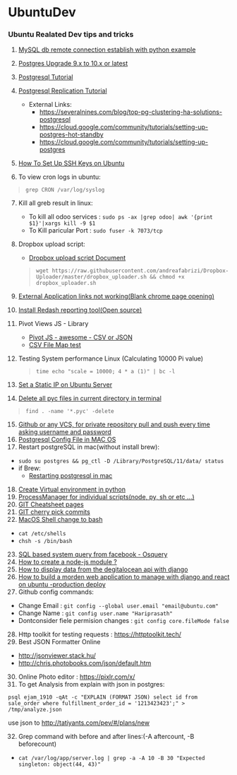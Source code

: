 # UbuntuDev

### Ubuntu Realated Dev tips and tricks

1. [MySQL db remote connection establish with python example](mysql%20db%20remote%20connection%20establish%20with%20python%20example.txt)

2. [Postgres Upgrade 9.x to 10.x or latest](Postgres_upgrade_9.x%20to%2010.x.md)

3. [Postgresql Tutorial](https://www.systemcodegeeks.com/databases/postgresql/postgresql-database-tutorial/)

4. [Postgresql Replication Tutorial](https://www.systemcodegeeks.com/databases/postgresql/postgresql-hot-standby-database-replication/)
   - External Links:
     * https://severalnines.com/blog/top-pg-clustering-ha-solutions-postgresql
     * https://cloud.google.com/community/tutorials/setting-up-postgres-hot-standby
     * https://cloud.google.com/community/tutorials/setting-up-postgres

5. [How To Set Up SSH Keys on Ubuntu](rsync_ssh_copy_commands.sh)

6. To view cron logs in ubuntu:
> `grep CRON /var/log/syslog`

7. Kill all greb result in linux:
   - To kill all odoo services : `sudo ps -ax |grep odoo| awk '{print $1}'|xargs kill -9 $1`
   -  To Kill paricular Port : `sudo fuser -k 7073/tcp`

8. Dropbox upload script:
   * [Dropbox upload script Document](https://www.addictivetips.com/ubuntu-linux-tips/use-dropbox-from-the-linux-command-line/)
   > `wget https://raw.githubusercontent.com/andreafabrizi/Dropbox-Uploader/master/dropbox_uploader.sh && chmod +x dropbox_uploader.sh`
    
9. [External Application links not working(Blank chrome page opening)](https://askubuntu.com/questions/689449/external-links-are-opened-as-blank-tabs-in-new-browser-window-in-chrome)
    

10. [Install Redash reporting tool(Open source)](Redash/)

11. Pivot Views JS - Library
    * [Pivot JS - awesome - CSV or JSON](https://pivottable.js.org/examples/index.html)
    * [CSV File Map test](https://pivottable.js.org/examples/mps_csv.html)

12. Testing System performance Linux (Calculating 10000 Pi value)
    > `time echo "scale = 10000; 4 * a (1)" | bc -l`

13. [Set a Static IP on Ubuntu Server](https://www.howtoforge.com/linux-basics-set-a-static-ip-on-ubuntu)
14. [Delete all pyc files in current directory in terminal](https://blog.mozilla.org/webdev/2015/10/27/eradicating-those-nasty-pyc-files/)
   > `find . -name '*.pyc' -delete`
15. [Github or any VCS, for private repository pull and push every time asking username and password](github_credentials_setup.md)
16. [Postgresql Config File in  MAC OS](https://til.codes/postgresql-how-to-find-pg_hba-conf-file-using-mac-os-x/)
17. Restart postgreSQL in mac(without install brew):
  - `sudo su postgres && pg_ctl -D /Library/PostgreSQL/11/data/ status`
  - if Brew:
      * [Restarting postgresql in mac](https://tableplus.com/blog/2018/10/how-to-start-stop-restart-postgresql-server.html)
18. [Create Virtual environment in python](Create_virtual_environment.md)
19. [ProcessManager for individual scripts(node, py, sh or etc ...)](ProcessManager_for_microservices.md)
20. [GIT Cheatsheet pages](https://www.atlassian.com/dam/jcr:8132028b-024f-4b6b-953e-e68fcce0c5fa/atlassian-git-cheatsheet.pdf)
21. [GIT cherry pick commits](https://www.devroom.io/2010/06/10/cherry-picking-specific-commits-from-another-branch/)
22. [MacOS Shell change to bash](https://www.cyberciti.biz/faq/change-default-shell-to-bash-on-macos-catalina/) 
   - `cat /etc/shells`
   - `chsh -s /bin/bash`
23. [SQL based system query from facebook - Osquery](https://osquery.io)
24. [How to create a node-js module ?](https://www.digitalocean.com/community/tutorials/how-to-create-a-node-js-module)
25. [How to display data from the degitalocean api with django](https://www.digitalocean.com/community/tutorials/how-to-display-data-from-the-digitalocean-api-with-django)
26. [How to build a morden web application to manage with django and react on ubuntu -production deploy](https://www.digitalocean.com/community/tutorials/how-to-build-a-modern-web-application-to-manage-customer-information-with-django-and-react-on-ubuntu-18-04)
27. Github config commands:
   - Change Email : `git config --global user.email "email@ubuntu.com"`
   - Change Name : `git config user.name "Hariprasath"`
   - Dontconsider fiele permision changes : `git config core.fileMode false`
28. Http toolkit for testing requests : https://httptoolkit.tech/
29. Best JSON Formatter Online
   - http://jsonviewer.stack.hu/
   - http://chris.photobooks.com/json/default.htm
30. Online Photo editor : https://pixlr.com/x/
31. To get Analysis from explain with json in postgres:

`psql ejam_1910 -qAt -c "EXPLAIN (FORMAT JSON) select id from sale_order where fulfillment_order_id = '1213423423';" > /tmp/analyze.json`

use json to http://tatiyants.com/pev/#/plans/new

32. Grep command with before and after lines:(-A aftercount, -B beforecount)
   - `cat /var/log/app/server.log | grep -a -A 10 -B 30 "Expected singleton: object(44, 43)"`
